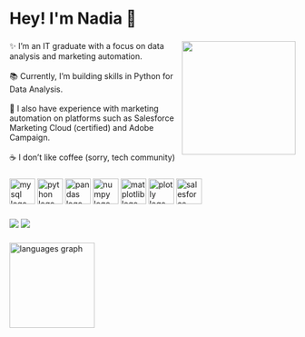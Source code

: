<link rel="stylesheet" type='text/css' href="https://cdn.jsdelivr.net/gh/devicons/devicon@latest/devicon.min.css" />

<h1 align="left">Hey! I'm Nadia 👋</h1>

###

<img align="right" height="200" src="https://media4.giphy.com/media/v1.Y2lkPTc5MGI3NjExeXViazRoeTR5eWxhaGI3OGJhM2YyM29pYWJybGE0cmE5a29yY2E4YiZlcD12MV9pbnRlcm5hbF9naWZfYnlfaWQmY3Q9Zw/DeKJrr8vovqXC/giphy.webp"  />

<p align="left">✨ I’m an IT graduate with a focus on data analysis and marketing automation. <br><br>📚 Currently, I’m building skills in Python for Data Analysis.<br><br>🚀 I also have experience with marketing automation on platforms such as Salesforce Marketing Cloud (certified) and Adobe Campaign. <br><br>☕ I don’t like coffee (sorry, tech community)</p>

###

<div align="left">
  <img src="https://cdn.jsdelivr.net/gh/devicons/devicon@latest/icons/mysql/mysql-original-wordmark.svg" height="45" alt="mysql logo"/>
  <img src="https://cdn.jsdelivr.net/gh/devicons/devicon@latest/icons/python/python-original.svg" height="45" alt="python logo"/>
  <img src="https://cdn.jsdelivr.net/gh/devicons/devicon@latest/icons/pandas/pandas-original-wordmark.svg" height="45" alt="pandas logo"/>
  <img src="https://cdn.jsdelivr.net/gh/devicons/devicon@latest/icons/numpy/numpy-original.svg" height="45" alt="numpy logo"/>
  <img src="https://cdn.jsdelivr.net/gh/devicons/devicon@latest/icons/matplotlib/matplotlib-original-wordmark.svg" height="45" alt="matplotlib logo"/>
  <img src="https://cdn.jsdelivr.net/gh/devicons/devicon@latest/icons/plotly/plotly-original-wordmark.svg" height="45" alt="plotly logo"/>
  <img src="https://cdn.jsdelivr.net/gh/devicons/devicon@latest/icons/salesforce/salesforce-original.svg" height="45" alt="salesforce logo"/>
  <img width="12" />
</div>

###

<div align="left">
  <a href = "mailto:nadiabertoldoz@gmail.com"><img src="https://img.shields.io/badge/-Gmail-%23333?style=for-the-badge&logo=gmail&logoColor=white" target="_blank"></a>
  <a href="https://www.linkedin.com/in/nadia-bertoldo/" target="_blank"><img src="https://img.shields.io/badge/-LinkedIn-%230077B5?style=for-the-badge&logo=linkedin&logoColor=white" target="_blank"></a>
</div>

###

<div align="left">
  <img src="https://github-readme-stats.vercel.app/api/top-langs?username=nadiabertoldos&locale=en&hide_title=false&layout=compact&card_width=320&langs_count=5&theme=dracula&hide_border=false" height="150" alt="languages graph"  />
</div>

###

<br clear="both">

###
